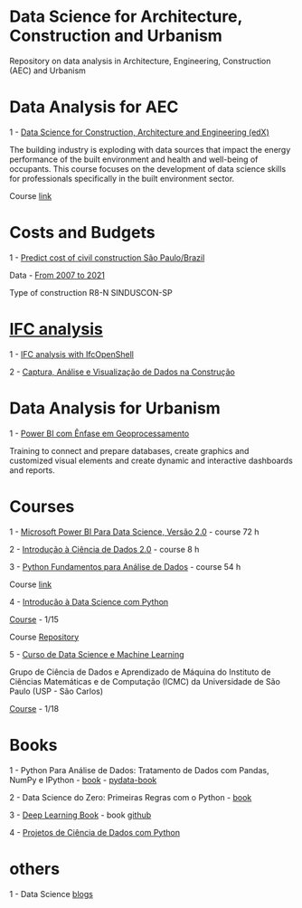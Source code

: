 # Data Science for Architecture, Construction and Urbanism

Repository on data analysis in Architecture, Engineering, Construction (AEC) and Urbanism

# Data Analysis for AEC

1 - [Data Science for Construction, Architecture and Engineering (edX)](https://github.com/renatogcruz/Data-science-for-architecture/tree/main/Data_science_for_AEC)

The building industry is exploding with data sources that impact the energy performance of the built environment and health and well-being of occupants. This course focuses on the development of data science skills for professionals specifically in the built environment sector.

Course [link](https://www.edx.org/course/Data-Science-for-Construction-Architecture-and-Engineering) 

# Costs and Budgets

1 - [Predict cost of civil construction São Paulo/Brazil](https://github.com/renatogcruz/Data-science-for-architecture/tree/main/custos_e_orcamentos/previsao_CUB)

Data - [From 2007 to 2021](https://sindusconsp.com.br/sdm_downloads/cub-serie-historica/)

Type of construction R8-N SINDUSCON-SP

# [IFC analysis](https://github.com/renatogcruz/Data-science-for-architecture/tree/main/ifc_analysis) 

1 - [IFC analysis with IfcOpenShell](https://github.com/renatogcruz/Data-science-for-architecture/tree/main/ifc_analysis/IFC_analysis_with_IfcOpenShell)


2 - [Captura, Análise e Visualização de Dados na Construção](https://github.com/renatogcruz/Data-science-for-architecture/tree/main/ifc_analysis/Captura_Analise_e_Visualizacao_de_Dados_na_Construcao)


# Data Analysis for Urbanism

1 - [Power BI com Ênfase em Geoprocessamento](https://github.com/renatogcruz/data_science_in_arch/tree/main/Power_bi_com_enfase_em_geoprocessamento)

Training to connect and prepare databases, create graphics and customized visual elements and create dynamic and interactive dashboards and reports.


# Courses 

1 - [Microsoft Power BI Para Data Science, Versão 2.0](https://www.datascienceacademy.com.br/course?courseid=microsoft-power-bi-para-data-science) - course 72 h

2 - [Introdução à Ciência de Dados 2.0](https://www.datascienceacademy.com.br/course?courseid=introduo--cincia-de-dados) - course 8 h

3 - [Python Fundamentos para Análise de Dados](https://github.com/renatogcruz/data_science_in_arch/tree/main/python_fundamentos_para_analise_de_dados) - course 54 h

Course [link](https://www.datascienceacademy.com.br/course?courseid=python-fundamentos)

4 - [Introdução à Data Science com Python](https://github.com/renatogcruz/Data-science-for-architecture/tree/main/Introducao_ds_python)

[Course](https://www.youtube.com/playlist?list=PLFE-LjWAAP9SfEuLXf3qrpw4szKWjlYq9) - 1/15

Course [Repository](https://github.com/icmc-data/Intro-Data-Science-Youtube)

5 - [Curso de Data Science e Machine Learning](https://github.com/renatogcruz/Data-science-for-architecture/tree/main/curso_data_science_e_machine_learnig)

 Grupo de Ciência de Dados e Aprendizado de Máquina do Instituto de Ciências Matemáticas e de Computação (ICMC) da Universidade de São Paulo (USP - São Carlos)

[Course](https://www.youtube.com/playlist?list=PLFE-LjWAAP9R4G0WOXWuha4P5cCvw7hGB) - 1/18 

# Books

1 - Python Para Análise de Dados: Tratamento de Dados com Pandas, NumPy e IPython - [book](https://www.amazon.com.br/Python-Para-An%C3%A1lise-Dados-Tratamento/dp/8575226479/ref=asc_df_8575226479/?tag=googleshopp00-20&linkCode=df0&hvadid=379739109739&hvpos=&hvnetw=g&hvrand=16442588214836239770&hvpone=&hvptwo=&hvqmt=&hvdev=c&hvdvcmdl=&hvlocint=&hvlocphy=1001590&hvtargid=pla-812784633558&psc=1) - [pydata-book](https://github.com/TheAlgorithms/Python/tree/master/searches)

2 - Data Science do Zero: Primeiras Regras com o Python - [book](https://www.amazon.com.br/Data-Science-zero-Joel-Grus/dp/857608998X/ref=pd_bxgy_img_2/147-0972364-7540546?_encoding=UTF8&pd_rd_i=857608998X&pd_rd_r=d348e95d-eb30-4689-a8be-db2ae13093a6&pd_rd_w=BAnHB&pd_rd_wg=Ul7ei&pf_rd_p=400138fd-99e3-44de-aed2-5a7aff7ca010&pf_rd_r=E8H1W6BXPD3WQYFHYM8Z&psc=1&refRID=E8H1W6BXPD3WQYFHYM8Z)

3 - [Deep Learning Book](http://www.deeplearningbook.com.br/) - book [github](https://github.com/dsacademybr/DeepLearningBook)

4 - [Projetos de Ciência de Dados com Python](https://github.com/renatogcruz/Data-science-for-architecture/tree/main/projetos_de_ciencias_de_dados_com_python)

# others

1 - Data Science [blogs](https://github.com/dsacademybr/data-science-blogs)

